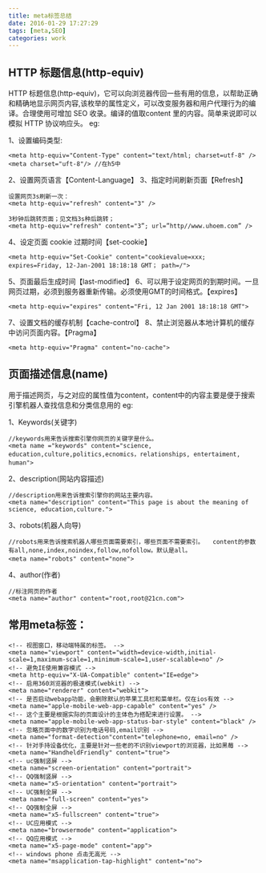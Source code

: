 ```yaml
---
title: meta标签总结
date: 2016-01-29 17:27:29
tags: [meta,SEO]
categories: work
---
```


## HTTP 标题信息(http-equiv)
HTTP 标题信息(http-equiv)，它可以向浏览器传回一些有用的信息，以帮助正确和精确地显示网页内容,该枚举的属性定义，可以改变服务器和用户代理行为的编译。合理使用可增加 SEO 收录。编译的值取content 里的内容。简单来说即可以模拟 HTTP 协议响应头。
eg: **<meta http-equiv="参数" content="参数变量值">**

<!-- more -->

1、设置编码类型:
```
<meta http-equiv="Content-Type" content="text/html; charset=utf-8" />
<meta charset="uft-8"/> //在h5中
```

2、设置网页语言【Content-Language】
3、指定时间刷新页面【Refresh】
```
设置网页3s刷新一次：
<meta http-equiv="refresh" content="3" />

3秒钟后跳转页面；见文档3s种后跳转；
<meta http-equiv="refresh" content="3”; url=”http//www.uhoem.com” />
 ```

4、设定页面 cookie 过期时间【set-cookie】
```
<meta http-equiv="Set-Cookie" content="cookievalue=xxx; expires=Friday, 12-Jan-2001 18:18:18 GMT； path=/">
```

5、页面最后生成时间【last-modified】
6、可以用于设定网页的到期时间。一旦网页过期，必须到服务器重新传输。必须使用GMT的时间格式。【expires】
```
<meta http-equiv="expires" content="Fri, 12 Jan 2001 18:18:18 GMT">
```
7、设置文档的缓存机制【cache-control】
8、禁止浏览器从本地计算机的缓存中访问页面内容。【Pragma】
```
<meta http-equiv="Pragma" content="no-cache">
```



## 页面描述信息(name)
用于描述网页，与之对应的属性值为content，content中的内容主要是便于搜索引擎机器人查找信息和分类信息用的
 eg:**<meta name="参数" content="具体的参数值">**

1、Keywords(关键字)　　
```
//keywords用来告诉搜索引擎你网页的关键字是什么。　
<meta name ="keywords" content="science, education,culture,politics,ecnomics，relationships, entertaiment, human">　
```
2、description(网站内容描述)　
```
//description用来告诉搜索引擎你的网站主要内容。
<meta name="description" content="This page is about the meaning of science, education,culture.">
```
3、robots(机器人向导)　
```
//robots用来告诉搜索机器人哪些页面需要索引，哪些页面不需要索引。　　content的参数有all,none,index,noindex,follow,nofollow。默认是all。　　
<meta name="robots" content="none">　
```
4、author(作者)　
```
//标注网页的作者
<meta name="author" content="root,root@21cn.com">
```


## 常用meta标签：
```
<!-- 视图窗口，移动端特属的标签。 -->
<meta name="viewport" content="width=device-width,initial-scale=1,maximum-scale=1,minimum-scale=1,user-scalable=no" />
<!-- 避免IE使用兼容模式 -->
<meta http-equiv="X-UA-Compatible" content="IE=edge">
<!-- 启用360浏览器的极速模式(webkit) -->
<meta name="renderer" content="webkit">
<!-- 是否启动webapp功能，会删除默认的苹果工具栏和菜单栏。仅在ios有效 -->
<meta name="apple-mobile-web-app-capable" content="yes" />
<!-- 这个主要是根据实际的页面设计的主体色为搭配来进行设置。 -->
<meta name="apple-mobile-web-app-status-bar-style" content="black" />
<!-- 忽略页面中的数字识别为电话号码,email识别 -->
<meta name="format-detection"content="telephone=no, email=no" />
<!-- 针对手持设备优化，主要是针对一些老的不识别viewport的浏览器，比如黑莓 -->
<meta name="HandheldFriendly" content="true">
<!-- uc强制竖屏 -->
<meta name="screen-orientation" content="portrait">
<!-- QQ强制竖屏 -->
<meta name="x5-orientation" content="portrait">
<!-- UC强制全屏 -->
<meta name="full-screen" content="yes">
<!-- QQ强制全屏 -->
<meta name="x5-fullscreen" content="true">
<!-- UC应用模式 -->
<meta name="browsermode" content="application">
<!-- QQ应用模式 -->
<meta name="x5-page-mode" content="app">
<!-- windows phone 点击无高光 -->
<meta name="msapplication-tap-highlight" content="no">
```
